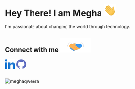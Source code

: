 # Hey There! I am Megha <img src="https://github.com/meghaqweera/meghaqweera/blob/main/hi.gif" width="40px"></h2>

</p>
 I'm passionate about changing the world through technology.
</div>


<h2> Connect with me <img src='https://github.com/meghaqweera/meghaqweera/blob/main/handshake.gif' width="100px"> </h2>
<a href = 'https://www.linkedin.com/in/meghaqweera'> <img width = '32px' align= 'center' src="https://github.com/meghaqweera/meghaqweera/blob/main/linked-in-alt.svg"/></a>  
<a href = 'https://www.github.com/meghaqweera'> <img width = '32px' align= 'center' src="https://github.com/meghaqweera/meghaqweera/blob/main/github.svg"/></a> 
<br/>
<br/>
<p align="left"> <img src="https://komarev.com/ghpvc/?username=meghaqweera&label=Profile%20views&color=0e75b6&style=flat" alt="meghaqweera" /> </p>




<!--
**meghaqweera/meghaqweera** is a ✨ _special_ ✨ repository because its `README.md` (this file) appears on your GitHub profile.

Here are some ideas to get you started:

- 🔭 I’m currently working on ...
- 🌱 I’m currently learning ...
- 👯 I’m looking to collaborate on ...
- 🤔 I’m looking for help with ...
- 💬 Ask me about ...
- 📫 How to reach me: ...
- 😄 Pronouns: ...
- ⚡ Fun fact: ...
-->
